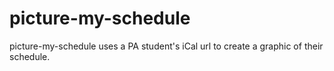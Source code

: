 # picture-my-schedule
picture-my-schedule uses a PA student's iCal url to create a graphic of their schedule.
